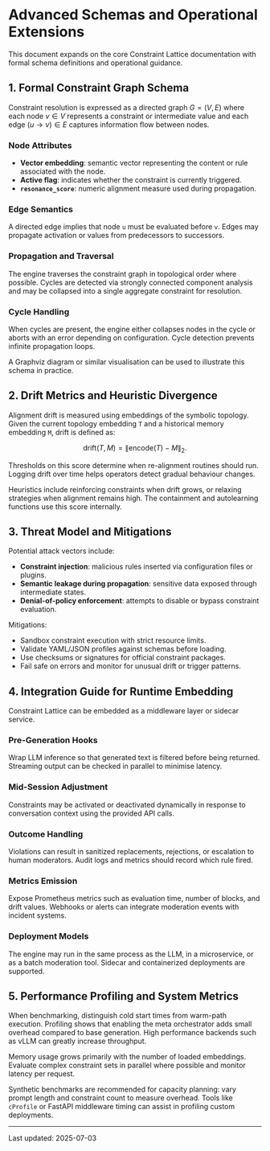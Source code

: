 # Advanced Schemas and Operational Extensions

This document expands on the core Constraint Lattice documentation with formal schema definitions and operational guidance.

## 1. Formal Constraint Graph Schema

Constraint resolution is expressed as a directed graph $G = (V, E)$ where each node $v \in V$ represents a constraint or intermediate value and each edge $(u \to v) \in E$ captures information flow between nodes.

### Node Attributes
- **Vector embedding**: semantic vector representing the content or rule associated with the node.
- **Active flag**: indicates whether the constraint is currently triggered.
- **`resonance_score`**: numeric alignment measure used during propagation.

### Edge Semantics
A directed edge implies that node `u` must be evaluated before `v`. Edges may propagate activation or values from predecessors to successors.

### Propagation and Traversal
The engine traverses the constraint graph in topological order where possible. Cycles are detected via strongly connected component analysis and may be collapsed into a single aggregate constraint for resolution.

### Cycle Handling
When cycles are present, the engine either collapses nodes in the cycle or aborts with an error depending on configuration. Cycle detection prevents infinite propagation loops.

A Graphviz diagram or similar visualisation can be used to illustrate this schema in practice.

## 2. Drift Metrics and Heuristic Divergence

Alignment drift is measured using embeddings of the symbolic topology. Given the current topology embedding `T` and a historical memory embedding `M`, drift is defined as:

$$\mathrm{drift}(T, M) = \| \mathrm{encode}(T) - M \|_2.$$

Thresholds on this score determine when re-alignment routines should run. Logging drift over time helps operators detect gradual behaviour changes.

Heuristics include reinforcing constraints when drift grows, or relaxing strategies when alignment remains high. The containment and autolearning functions use this score internally.

## 3. Threat Model and Mitigations

Potential attack vectors include:
- **Constraint injection**: malicious rules inserted via configuration files or plugins.
- **Semantic leakage during propagation**: sensitive data exposed through intermediate states.
- **Denial-of-policy enforcement**: attempts to disable or bypass constraint evaluation.

Mitigations:
- Sandbox constraint execution with strict resource limits.
- Validate YAML/JSON profiles against schemas before loading.
- Use checksums or signatures for official constraint packages.
- Fail safe on errors and monitor for unusual drift or trigger patterns.

## 4. Integration Guide for Runtime Embedding

Constraint Lattice can be embedded as a middleware layer or sidecar service.

### Pre-Generation Hooks
Wrap LLM inference so that generated text is filtered before being returned. Streaming output can be checked in parallel to minimise latency.

### Mid-Session Adjustment
Constraints may be activated or deactivated dynamically in response to conversation context using the provided API calls.

### Outcome Handling
Violations can result in sanitized replacements, rejections, or escalation to human moderators. Audit logs and metrics should record which rule fired.

### Metrics Emission
Expose Prometheus metrics such as evaluation time, number of blocks, and drift values. Webhooks or alerts can integrate moderation events with incident systems.

### Deployment Models
The engine may run in the same process as the LLM, in a microservice, or as a batch moderation tool. Sidecar and containerized deployments are supported.

## 5. Performance Profiling and System Metrics

When benchmarking, distinguish cold start times from warm-path execution. Profiling shows that enabling the meta orchestrator adds small overhead compared to base generation. High performance backends such as vLLM can greatly increase throughput.

Memory usage grows primarily with the number of loaded embeddings. Evaluate complex constraint sets in parallel where possible and monitor latency per request.

Synthetic benchmarks are recommended for capacity planning: vary prompt length and constraint count to measure overhead. Tools like `cProfile` or FastAPI middleware timing can assist in profiling custom deployments.

---
Last updated: 2025-07-03
